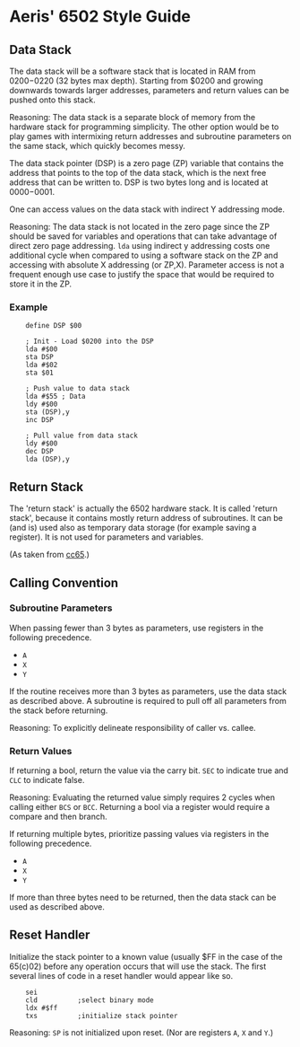 # Aeris' 6502 Style Guide

## Data Stack

The data stack will be a software stack that is located in RAM from $0200-$0220 
(32 bytes max depth). Starting from $0200 and growing downwards towards larger 
addresses, parameters and return values can be pushed onto this stack. 

Reasoning: The data stack is a separate block of memory from the hardware stack 
for programming simplicity. The other option would be to play games with 
intermixing return addresses and subroutine parameters on the same stack, which 
quickly becomes messy.

The data stack pointer (DSP) is a zero page (ZP) variable that contains the 
address that points to the top of the data stack, which is the next free address 
that can be written to. DSP is two bytes long and is located at $0000-$0001.

One can access values on the data stack with indirect Y addressing mode.

Reasoning: The data stack is not located in the zero page since the ZP should be
saved for variables and operations that can take advantage of direct zero page 
addressing. `lda` using indirect y addressing costs one additional cycle when 
compared to using a software stack on the ZP and accessing with absolute X 
addressing (or ZP,X). Parameter access is not a frequent enough use case to 
justify the space that would be required to store it in the ZP.

### Example

```
    define DSP $00

    ; Init - Load $0200 into the DSP
    lda #$00
    sta DSP
    lda #$02
    sta $01 
 
    ; Push value to data stack
    lda #$55 ; Data 
    ldy #$00
    sta (DSP),y
    inc DSP

    ; Pull value from data stack
    ldy #$00
    dec DSP
    lda (DSP),y
```

## Return Stack

The 'return stack' is actually the 6502 hardware stack. It is called 'return 
stack', because it contains mostly return address of subroutines. It can be (and
is) used also as temporary data storage (for example saving a register). It is 
not used for parameters and variables.

(As taken from [cc65](https://github.com/cc65/wiki/wiki/Parameter-and-return-stacks#the-return-stack).)

## Calling Convention

### Subroutine Parameters 
When passing fewer than 3 bytes as parameters, use registers in the following 
precedence.
* `A`
* `X`
* `Y`

If the routine receives more than 3 bytes as parameters, use the data stack
as described above. A subroutine is required to pull off all parameters from the 
stack before returning.

Reasoning: To explicitly delineate responsibility of caller vs. callee.

### Return Values

If returning a bool, return the value via the carry bit. `SEC` to indicate true 
and `CLC` to indicate false.

Reasoning: Evaluating the returned value simply requires 2 cycles when calling 
either `BCS` or `BCC`. Returning a bool via a register would require a compare
and then branch. 

If returning multiple bytes, prioritize passing values via registers in the 
following precedence.
* `A`
* `X`
* `Y`

If more than three bytes need to be returned, then the data stack can be used as 
described above.

## Reset Handler

Initialize the stack pointer to a known value (usually $FF in the case of the 
65(c)02) before any operation occurs that will use the stack. The first several 
lines of code in a reset handler would appear like so.

```
    sei             
    cld          ;select binary mode
    ldx #$ff
    txs          ;initialize stack pointer
```

Reasoning: `SP` is not initialized upon reset. (Nor are registers `A`, `X` and 
`Y`.)

